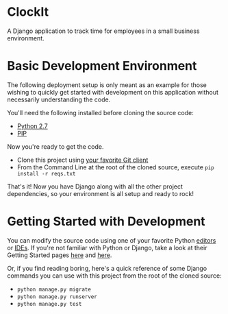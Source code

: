 ClockIt
=======

A Django application to track time for employees in a small business environment.

# Basic Development Environment
The following deployment setup is only meant as an example for those wishing to quickly get started with development on this application without necessarily understanding the code.

You'll need the following installed before cloning the source code:
- [Python 2.7](https://www.python.org/downloads/)
- [PIP](http://pip.readthedocs.org/en/latest/installing.html)

Now you're ready to get the code.

- Clone this project using [your favorite Git client](http://sourcetreeapp.com/)
- From the Command Line at the root of the cloned source, execute `pip install -r reqs.txt`

That's it! Now you have Django along with all the other project dependencies, so your environment is all setup and ready to rock!

# Getting Started with Development
You can modify the source code using one of your favorite Python [editors](http://notepad-plus-plus.org/) or [IDEs](https://www.jetbrains.com/pycharm/). If you're not familiar with Python or Django, take a look at their Getting Started pages [here](https://www.python.org/about/gettingstarted/) and [here](https://docs.djangoproject.com/en/dev/intro/).

Or, if you find reading boring, here's a quick reference of some Django commands you can use with this project from the root of the cloned source:

- `python manage.py migrate`
- `python manage.py runserver`
- `python manage.py test`
